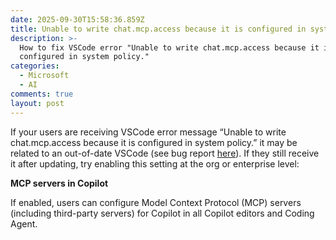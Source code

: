 ```yaml
---
date: 2025-09-30T15:58:36.859Z
title: Unable to write chat.mcp.access because it is configured in system policy.
description: >-
  How to fix VSCode error "Unable to write chat.mcp.access because it is
  configured in system policy."
categories:
  - Microsoft
  - AI
comments: true
layout: post
---
```


If your users are receiving VSCode error message “Unable to write chat.mcp.access because it is configured in system policy.” it may be related to an out-of-date VSCode (see bug report [here](https://github.com/microsoft/vscode/issues/246585)). If they still receive it after updating, try enabling this setting at the org or enterprise level:

**MCP servers in Copilot**

If enabled, users can configure Model Context Protocol (MCP) servers (including third-party servers) for Copilot in all Copilot editors and Coding Agent.
